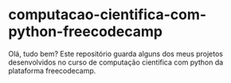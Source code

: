 # computacao-cientifica-com-python-freecodecamp
Olá, tudo bem? Este repositório guarda alguns dos meus projetos desenvolvidos no curso de computação cientifica com python da plataforma freecodecamp.
